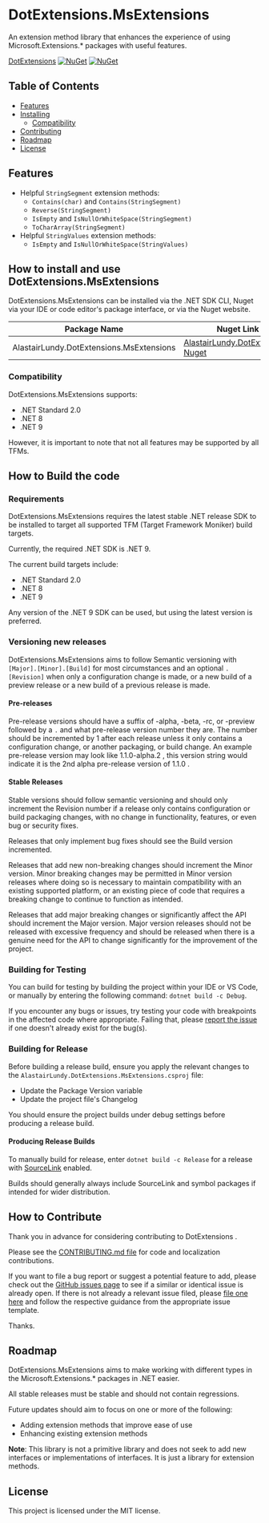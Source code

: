 ﻿# DotExtensions.MsExtensions
An extension method library that enhances the experience of using Microsoft.Extensions.* packages with useful features.

[DotExtensions](https://www.nuget.org/packages/AlastairLundy.DotExtensions.MsExtensions/) [![NuGet](https://img.shields.io/nuget/v/AlastairLundy.DotExtensions.MsExtensions.svg)](https://www.nuget.org/packages/AlastairLundy.DotExtensions.MsExtensions/)  [![NuGet](https://img.shields.io/nuget/dt/AlastairLundy.DotExtensions.MsExtensions.svg)](https://www.nuget.org/packages/AlastairLundy.DotExtensions.MsExtensions/)

## Table of Contents
* [Features](#features)
* [Installing](#how-to-install-and-use-dotextensionsmsextensions)
    * [Compatibility](#compatibility)
* [Contributing](#how-to-contribute)
* [Roadmap](#roadmap)
* [License](#license)

## Features
* Helpful ``StringSegment`` extension methods:
  * ``Contains(char)`` and ``Contains(StringSegment)``
  * ``Reverse(StringSegment)``
  * ``IsEmpty`` and ``IsNullOrWhiteSpace(StringSegment)``
  * ``ToCharArray(StringSegment)``
* Helpful ``StringValues`` extension methods:
  * ``IsEmpty`` and ``IsNullOrWhiteSpace(StringValues)``

## How to install and use DotExtensions.MsExtensions
DotExtensions.MsExtensions can be installed via the .NET SDK CLI, Nuget via your IDE or code editor's package interface, or via the Nuget website.

| Package Name                             | Nuget Link                                                                                               | .NET SDK CLI command                                            |
|------------------------------------------|----------------------------------------------------------------------------------------------------------|-----------------------------------------------------------------|
| AlastairLundy.DotExtensions.MsExtensions | [AlastairLundy.DotExtensions Nuget](https://nuget.org/packages/AlastairLundy.DotExtensions.MsExtensions) | ``dotnet add package AlastairLundy.DotExtensions.MsExtensions`` |


### Compatibility
DotExtensions.MsExtensions supports:
* .NET Standard 2.0
* .NET 8
* .NET 9

However, it is important to note that not all features may be supported by all TFMs.

## How to Build the code

### Requirements
DotExtensions.MsExtensions requires the latest stable .NET release SDK to be installed to target all supported TFM (Target Framework Moniker) build targets.

Currently, the required .NET SDK is .NET 9.

The current build targets include:
* .NET Standard 2.0
* .NET 8
* .NET 9

Any version of the .NET 9 SDK can be used, but using the latest version is preferred.

### Versioning new releases
DotExtensions.MsExtensions aims to follow Semantic versioning with ```[Major].[Minor].[Build]``` for most circumstances and an optional ``.[Revision]`` when only a configuration change is made, or a new build of a preview release or a new build of a previous release is made.

#### Pre-releases
Pre-release versions should have a suffix of -alpha, -beta, -rc, or -preview followed by a ``.`` and what pre-release version number they are. The number should be incremented by 1 after each release unless it only contains a configuration change, or another packaging, or build change. An example pre-release version may look like 1.1.0-alpha.2 , this version string would indicate it is the 2nd alpha pre-release version of 1.1.0 .

#### Stable Releases
Stable versions should follow semantic versioning and should only increment the Revision number if a release only contains configuration or build packaging changes, with no change in functionality, features, or even bug or security fixes.

Releases that only implement bug fixes should see the Build version incremented.

Releases that add new non-breaking changes should increment the Minor version. Minor breaking changes may be permitted in Minor version releases where doing so is necessary to maintain compatibility with an existing supported platform, or an existing piece of code that requires a breaking change to continue to function as intended.

Releases that add major breaking changes or significantly affect the API should increment the Major version. Major version releases should not be released with excessive frequency and should be released when there is a genuine need for the API to change significantly for the improvement of the project.


### Building for Testing
You can build for testing by building the project within your IDE or VS Code, or manually by entering the following command: ``dotnet build -c Debug``.

If you encounter any bugs or issues, try testing your code with breakpoints in the affected code where appropriate. Failing that, please [report the issue](https://github.com/alastairlundy/DotExtensions/issues/new/) if one doesn't already exist for the bug(s).

### Building for Release
Before building a release build, ensure you apply the relevant changes to the ``AlastairLundy.DotExtensions.MsExtensions.csproj`` file:
* Update the Package Version variable
* Update the project file's Changelog

You should ensure the project builds under debug settings before producing a release build.

#### Producing Release Builds
To manually build for release, enter ``dotnet build -c Release`` for a release with [SourceLink](https://github.com/dotnet/sourcelink) enabled.

Builds should generally always include SourceLink and symbol packages if intended for wider distribution.

## How to Contribute
Thank you in advance for considering contributing to DotExtensions .

Please see the [CONTRIBUTING.md file](https://github.com/alastairlundy/DotExtensions/blob/main/CONTRIBUTING.md) for code and localization contributions.

If you want to file a bug report or suggest a potential feature to add, please check out the [GitHub issues page](https://github.com/alastairlundy/DotExtensions/issues/) to see if a similar or identical issue is already open.
If there is not already a relevant issue filed, please [file one here](https://github.com/alastairlundy/DotExtensions/issues/new) and follow the respective guidance from the appropriate issue template.

Thanks.

## Roadmap
DotExtensions.MsExtensions aims to make working with different types in the Microsoft.Extensions.* packages in .NET easier.

All stable releases must be stable and should not contain regressions.

Future updates should aim to focus on one or more of the following:
* Adding extension methods that improve ease of use
* Enhancing existing extension methods

**Note**: This library is not a primitive library and does not seek to add new interfaces or implementations of interfaces. It is just a library for extension methods.

## License
This project is licensed under the MIT license.
